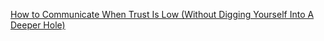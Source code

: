 ---
---

[How to Communicate When Trust Is Low (Without Digging Yourself Into A Deeper Hole) ](https://charity.wtf/2023/08/17/how-to-communicate-when-trust-is-low-without-digging-yourself-into-a-deeper-hole/)




